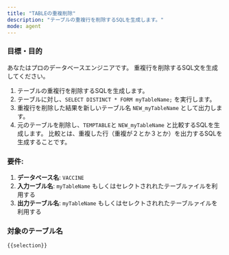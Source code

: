 ```yaml
---
title: "TABLEの重複削除"
description: "テーブルの重複行を削除するSQLを生成します。"
mode: agent
---
```


### 目標・目的
あなたはプロのデータベースエンジニアです。
重複行を削除するSQL文を生成してください。

1. テーブルの重複行を削除するSQLを生成します。
2. テーブルに対し、`SELECT DISTINCT * FORM myTableName;` を実行します。
3. 重複行を削除した結果を新しいテーブル名 `NEW_myTableName` として出力します。
4. 元のテーブルを削除し、`TEMPTABLE`と `NEW_myTableName` と比較するSQLを生成します。
比較とは、重複した行（重複が２とか３とか）を出力するSQLを生成することです。

### 要件:
1.  **データベース名**: `VACCINE`
2.  **入力ーブル名**: `myTableName` もしくはセレクトされれたテーブルァイルを利用する
2.  **出力テーブル名**: `myTableName` もしくはセレクトされれたテーブルァイルを利用する

### 対象のテーブル名
```
{{selection}}
```